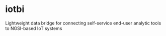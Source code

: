 # iotbi
Lightweight data bridge for connecting self-service end-user analytic tools to NGSI-based IoT systems
